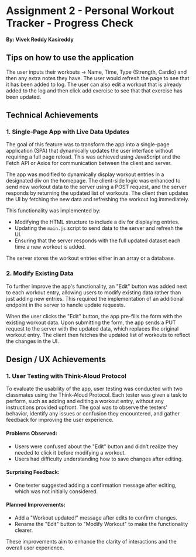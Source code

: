 # Assignment 2 - Personal Workout Tracker - Progress Check
**By: Vivek Reddy Kasireddy**

## Tips on how to use the application 
The user inputs their workouts -> Name, Time, Type (Strength, Cardio) and then any extra notes they have. 
The user would refresh the page to see that it has been added to log. 
The user can also edit a workout that is already added to the log and then click add exercise to see that that exercise has been updated. 

## Technical Achievements

### 1. Single-Page App with Live Data Updates
The goal of this feature was to transform the app into a single-page application (SPA) that dynamically updates the user interface without requiring a full page reload. This was achieved using JavaScript and the Fetch API or Axios for communication between the client and server.

The app was modified to dynamically display workout entries in a designated div on the homepage. The client-side logic was enhanced to send new workout data to the server using a POST request, and the server responds by returning the updated list of workouts. The client then updates the UI by fetching the new data and refreshing the workout log immediately.

This functionality was implemented by:
- Modifying the HTML structure to include a div for displaying entries.
- Updating the `main.js` script to send data to the server and refresh the UI.
- Ensuring that the server responds with the full updated dataset each time a new workout is added.

The server stores the workout entries either in an array or a database.

### 2. Modify Existing Data
To further improve the app's functionality, an "Edit" button was added next to each workout entry, allowing users to modify existing data rather than just adding new entries. This required the implementation of an additional endpoint in the server to handle update requests.

When the user clicks the "Edit" button, the app pre-fills the form with the existing workout data. Upon submitting the form, the app sends a PUT request to the server with the updated data, which replaces the original workout entry. The client then fetches the updated list of workouts to reflect the changes in the UI.

## Design / UX Achievements

### 1. User Testing with Think-Aloud Protocol
To evaluate the usability of the app, user testing was conducted with two classmates using the Think-Aloud Protocol. Each tester was given a task to perform, such as adding and editing a workout entry, without any instructions provided upfront. The goal was to observe the testers' behavior, identify any issues or confusion they encountered, and gather feedback for improving the user experience.

#### Problems Observed:
- Users were confused about the "Edit" button and didn’t realize they needed to click it before modifying a workout.
- Users had difficulty understanding how to save changes after editing.

#### Surprising Feedback:
- One tester suggested adding a confirmation message after editing, which was not initially considered.

#### Planned Improvements:
- Add a "Workout updated!" message after edits to confirm changes.
- Rename the "Edit" button to "Modify Workout" to make the functionality clearer.

These improvements aim to enhance the clarity of interactions and the overall user experience.
